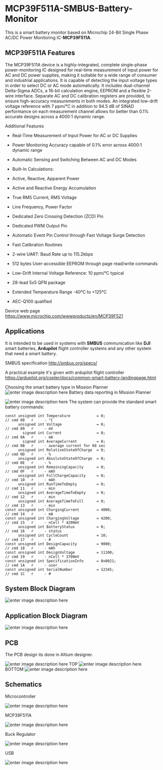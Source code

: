 # MCP39F511A-SMBUS-Battery-Monitor

This is a smart battery monitor based on Microchip 24-Bit Single Phase AC/DC Power Monitoring IC-**MCP39F511A**.



## MCP39F511A Features


The MCP39F511A device is a highly-integrated, complete single-phase power-monitoring IC designed for real-time measurement of input power for AC and DC power supplies, making it suitable for a wide range of consumer and industrial applications. It is capable of detecting the input voltage types in order to select DC or AC mode automatically. It includes dual-channel Delta-Sigma ADCs, a 16-bit calculation engine, EEPROM and a flexible 2-wire interface. Separate AC and DC calibration registers are provided, to ensure high-accuracy measurements in both modes. An integrated low-drift voltage reference with 7 ppm/°C in addition to 94.5 dB of SINAD performance on each measurement channel allows for better than 0.1% accurate designs across a 4000:1 dynamic range.

Additional Features

-   Real-Time Measurement of Input Power for AC or DC Supplies
-   Power Monitoring Accuracy capable of 0.1% error across 4000:1 dynamic range
-   Automatic Sensing and Switching Between AC and DC Modes
-   Built-In Calculations:

-   Active, Reactive, Apparent Power
-   Active and Reactive Energy Accumulation
-   True RMS Current, RMS Voltage
-   Line Frequency, Power Factor

-   Dedicated Zero Crossing Detection (ZCD) Pin
-   Dedicated PWM Output Pin
-   Automatic Event Pin Control through Fast Voltage Surge Detection
-   Fast Calibration Routines
-   2-wire UART: Baud Rate up to 115.2kbps
-   512 bytes User-accessible EEPROM through page read/write commands
-   Low-Drift Internal Voltage Reference: 10 ppm/°C typical
-   28-lead 5x5 QFN package
-   Extended Temperature Range -40°C to +125°C
-   AEC-Q100 qualified

Device web page https://www.microchip.com/wwwproducts/en/MCP39F521

## Applications

   It is intended to be used in systems with **SMBUS** communication like **DJI** smart batteries, **Ardupilot** flight controller systems and any other system that need a smart battery.
   
SMBUS specification http://smbus.org/specs/

A practical example it's given with ardupilot flight controller https://ardupilot.org/copter/docs/common-smart-battery-landingpage.html

Choosing the smart battery type in Mission Planner 
![enter image description here](https://lh3.googleusercontent.com/Nz-Pm1pWJTOUIaxA-z57OdngeumQ3byctwtXQpXhdJjJvFH2G75ZisiXTt_YqtdU_KT-H7r8BxtbJXsmjkfiC7dk_nBpC6IXZzAnMZEXXUMdKEmUa3rm-YRL7fMDNnnFpL4B_h-DdeFJD3oupeDf4Xo9g6Dn9DS2gAJ0pONZQpTh-VDq5p-k_-YIqCLixPxyzsFc_1xiJCDfkdUAY84rwKvuFDElOazsuFaVKV0OYDmp81ejp-FZe_ThhOaoDbhUK3veCs--ZQ04HXqB6wcP_gjUEn03-y1hBO-J8jzdc3NW5SWLbFloRVrCuE_Z4dpi4lbXtnajVtCz--DkNRfJn35n_iG8OE6iFba7EjcfYEl6NRTXY2O11-NxNzWuyFSxKlbdTLcmpHaBDyAThOB1OaTAIUaLeAW-yXNobNUMilDSiB7Rc8qEFtWbEncP-JZ5lQuWVdd9xRi5KGi0K-ZaL8leC5z2iDeEBrMUa4RmStFe_cKMEo2vfOeeFzlenm7YsotuGxmqYq859y3Np_nV0buwtyf7UizVAZ8er6XtD1JjNKFOalG4K1F4rl6ZHhaMYLripbNF4uViVaMyafElcr7H9fH7AwB1MeJp1bWUgWmZWsb3DcUdldw8J3FPW6YNFXn1ap8luLlEaPn9geQMB6E0DqHzDcmETp9U2jmAye3svp2CE77IcOm-HygEWqvwdtamlR5GBlN8k-47oyUWkofI=w1836-h530-no?authuser=0)
Battery data reporting in Mission Planner

![enter image description here](https://lh3.googleusercontent.com/hcL6z32l4YAc2mXp1lRe-uz-v7Su1y8u6KC85UWVEVa2h-mTP8tP8_Yr1OnQzo8a2IyKg1VMdzUMCdkijQlNhCU0yPWmhL33xeFpH7a7uBdMMz_tRICi-dvyxnP0DDylh35PQnCFl60mTG2XjByv4Qli2t6q900__D6xdWrOWyZQZdKO7zM_tFJhuQe06LKGHuJatR3tXRFOFjUtTWwS1DIstCho5Xoz_FHmOcj1dVUWz1azOfiUONmOsL_i_5rTZ7WTMRXeH9sP3GqeXYw1sPjtdb9DBtcg-om1B6oxMkscEvvuzQSTrLD-NZQRyu-2-7NognPl_X5dV5sD_S0Jai_J_aSO8NOHEJVnFFphHFaoQKyY15fqkSwAvkb8-c8YipZhLy75yid7pzNplYG0E-p7USjREm0Al7NKdbD5wIMpE1cv0AgFisqb7SkHwfYYluO2STIA-kzLQgiWZRKRG38QT0zo8B5esi76KOeh-uHfz7SQ7MU0d5Ln2dgTNY0b-8BjsTX0TIBBSyPbv4L0qBYSE3ME6PcoJj6SK71nKDl83wb6lgiEU1xNynSRFNRW7vpk_mDQLEjSemAyzN6C3FQizCwogOTMK9zaPpyH_K0KxfNqvc5UT8P0spnnQJPfTamQe6bQoc1ysl-6Wmv5NA-OSXF4PPYKZTu6CdivQMBtUmi3RDi1pf2AEfixdiAprrH7trKxJpnbQ4srLOLTSRKQ=w1834-h1268-no?authuser=0)
The system can provide the standard smart battery commands:

    const unsigned int Temperature            = 0;                            // cmd 08   r     - °C
          unsigned int Voltage                = 0;                            // cmd 09   r     - mV
            signed int Current                = 0;                            // cmd 0A   r     - mA
            signed int AverageCurrent         = 0;                            // cmd 0B   r     - average current for 60 sec
          unsigned int RelativeStateOfCharge  = 0;                            // cmd 0D   r     - %
          unsigned int AbsoluteStateOfCharge  = 0;                            // cmd 0E   r     - %
          unsigned int RemainingCapacity      = 0;                            // cmd 0F   r     - mAh
          unsigned int FullChargeCapacity     = 0;                            // cmd 10   r     - mAh
          unsigned int RunTimeToEmpty         = 0;                            // cmd 11   r     - min
          unsigned int AverageTimeToEmpty     = 0;                            // cmd 12   r     - min
          unsigned int AverageTimeToFull      = 0;                            // cmd 13   r     - min
    const unsigned int ChargingCurrent        = 4000;                         // cmd 14   r     - mA
    const unsigned int ChargingVoltage        = 4200;                        // cmd 15   r     - nCell * 4200mV
          unsigned int BatteryStatus          = 0;                            // cmd 16   r     - status
          unsigned int CycleCount             = 10;                           // cmd 17   r     - #
    const unsigned int DesignCapacity         = 9000;                         // cmd 18   r     - mAh
    const unsigned int DesignVoltage          = 11100;                        // cmd 19   r     - nCell * 3700mV
    const unsigned int SpecificationInfo      = 0x0021;                       // cmd 1A   r     - user
    const unsigned int SerialNumber           = 12345;                        // cmd 1C   r     - #

## System Block Diagram 
![enter image description here](https://lh3.googleusercontent.com/nfrRgmDpWArEZyKCqp56XCvQEb8YLTjk311lAF-9KTVOoLHCybbQCt4Gp0QiAcUMQO0m9Y9CEkIWEDdodZbueM5s8twYw3EhHnEBz-cypKiFNXePmYkJRBnyDVswa_BuvIPQL80JcJxGzYxEFiw6Pn0vBqQOgOznodHR9tf3NdyQh5yWdnjKgCETpPf-ctZdyVy7ImQgH4NyK7Jt69VEJ9luRyIH2Qoq0eo6IrZcFbj3fqAhQCt4UN2x6pTz7BEZ7KgKfrW_vacdC8l-r5AkF_2ivZwJXE7i0ARP2ga5neRCIa2m1I07tp6uyfrv7z9X0wdQDZM7CJM70GdfZl6WFoFxzvCSf_SCvJahmNEUlSQoO6n22N0XUNu4vmhxn-30Dr00B_xZ0gqaAwcFRs2rczKQbU15Z3tDJKognfqB1A9r-wMcASAMEbRgdg3rNH1FMsZl2HDjMhtaW4W-IJd5-Obj3osu6AcYGn68IH3UyQYj3-24yCvnnAA07AHNfiMxxelSVnPaw-AzV2jzvkqdmtLrpSpmwddrMVBxRcrY2FA3zZBi8LdEhlRhW5o_JE4_L6Y_XjObBQv2D70YOpnCLrbp7rvi5vDD1jXDJksEqsMuZtHWvimPGflz341RZ2a5Q1n3xbqI87AmG2Lsxtv-7pDxe2fKZk7m0JzykRWY_JDa0Fw9or5dWU1lTQEyOyHnEAat772VmuGpi53au52L_RsM=w1055-h808-no?authuser=0)

## Application Block Diagram 

![enter image description here](https://lh3.googleusercontent.com/DRrNh55AveYvC-94fU-31DCoUqkRBPB8UTMdCdU7ND902tVJEhDFkg43Dc6Bc1atgFdoPf5TVL1H_UeL5eVNndZsQXybrotDiFZ8bH8874Lh9UvqZgNAY723LVcLeZqs4t8z3GmMDSTV3qTFXqYnJB7F2xriXrzmw-EHvE8fCHHicjIhoM2yC64nnVO_yJ1KoxgYxK-RZLn5eTp1hANRHa1rPthQHEoM5xwlJ6lWbmczDNknfky2wl4o6tAlUhyUECrrZQJDYMZkjGLF9PCyQd7VVUIq94aQ2VljQ8d65HTChVENfD-XHHWvk9i4viuUDNxH40ZIsCBYgdE2Sh8uMJuKohaWXsnseKRklLprJdB4gdlr8t3D_WOzMpkZVv6Yd2ZjC_L1ZlJqSAq6fLjPUQaTuAh7LZCGzeZKulj3PucyChBGsq_76ntG2GIjk6uTX9QfDfn998xeNLod0HHS6lUHeKncppxoXoAa93nLtFQpl_E_njTRceHfqY4G5QieuBK9cBXg67qW7lnW3SBcIEudWxqm3CptJsSXz-Jaom53rnqeMpNTHrmgPF1u31HCn2UUwucga6jqSNYs4G895lEsY7ClQZhmlpbVRyzlokqENlMLG-BG6u2xF79fBgVJIiJK3LlmrxiwCq22MzxGAMHFEPLwELIcDV8-lGDhM6G1G7vEdhgLtT1xeH9WqpY_rKqeMvsf0t8KaLdJY7QB74HL=w1918-h887-no?authuser=0)

## PCB

The PCB design its done in Altium designer.

![enter image description here](https://lh3.googleusercontent.com/Inny6Rmvvf0m7qI5NzU4f-6bc4WiuC_tW0TJT-wi3_VeKG1nn7TIgDNy4kCZNQuXjgsIBpZeTB_FxmBoI4RloEczqI8ZF5iHU1IWLeGLQN7i9x_bajdC9R54vAHWiUMYzg8N9qbkvoBzFDQcEqKUZttaTfVJN2GFjP1ZiV5KQ7LautGzyS0qeRmKqKJtJkxkT5-gsmcvmUxoEw0tm6syPitnR0MN0PGUP9r01ozemO-JS6V6NV_FJS0d-4Kz3zjmrA6jkpK5ReXr_uGfcAGlGXRt02loo2mbVI_ZL4kHQwP3eAOnxz6EOzmyDwtW6bjm6NvaRXlJ3rKsoIOJhGolH0s4-Z-uZc89oMOy0ck9Oz4TPrPP_MiNWRMcF16M-2ZuLLysi8o4kbqnHw40vNUrgjQHTQTQ_da0aB5saOhglsN-ifu0dg5DnDTJ6dvyasGPixPBfU0bLjVa61xWQhEhq2Fblyqid-zV5QNJ60OX27c6_8idUUEDptB7be9dfE62gTG0GF8BapZfAtnQBvwR9lGLIXwRi9pvq4yVGH21567V4AE5vw07MAIErqIsrVUcWSUDtueVocSwyizqIX5hYU2luGurq2PiK7ayoGM5L-IKYEmEu0vQBjFs7kELH6Rml59u3bKCyTOD9WKHzUJ4dlIfc0j48A6MQ0Iw3NENY5PAz7mirUMMpPSLrKI5LZB6qpvQXv-0Q6Syn04t4otKG7Z7=w1176-h850-no?authuser=0)
TOP
![enter image description here](https://lh3.googleusercontent.com/0sR9tUNKSVFZ6ngiYEknXE-KwPa7t5PO1uAQQ_g4ya1COkfoZOUy0oj9Js52t1xWhz2JlhvSx76p3RtglKbGnLkOzIt9pv1MPGV5Sxdj8ryAw51JZnaTyrq91bXKyyIfq2Vq7k-_8rFRcX5o0eIySgb4kRB_VlrbDvTnj-8xJ5zTTyW8rrqgl9GSxv1urxdUn-I_fg64qsgv1Sfoakg4y-vUiON9J4Gc8i1RsK75fjf_lc8nJtbX_lxdqmw2s2HDFys-jbpBDwfSzt3Z6XyVjGvqqiSYgrNp9Pt4FYDQDMLRxmLuCcQi7piRM-tGrdP2lefcoJxhz1gbRHrxdan3rSVsXHlCxucOXOLNjBoY9zJRqgWjYWKRm0gVOu4Tc3VgzCe99qazKBEsE0MHOvvQvP7oYFsplXRfRddjTs0aNSwyK9Lgl-W60Xeey_xyr5JUM6A7QJc5QbhUCxaDCPgB9_Ertab9Cb_sGdz1uXuKHu1L4wNiFVXbqhgbUvmlw5LsnTnLnT7vytRMTtdHi6aEkxmndAlLbTQ9H0cNnrnbpBNgTXz8Or9psKIR4NS1KITmzkdPrevvzd4RhDdAe7073JrpFBXhIbN1CyZ7O95SMAapovqWK0KeSTW4G_I1wW1bmSzPG_bIP2SE10cQsAgCM4BiVJYsTgiDm7wfHF0GOCfiDjttPuf9CsdA2fxgVI1oc1zswRgp59O-00uM6rDWpwVS=w1918-h937-no?authuser=0)
BOTTOM
![enter image description here](https://lh3.googleusercontent.com/rPR1jMwrJ2FJ34PbIamnCQ8-TPfeDdgksoXUgEFM9N8Z4wVGwKos3V2guCtpA-zUaferPNvGgB86Hb7ek1Z0SlTtT05s_ZU7YeKQvc_JTx-5m26-6OzR4qa0dT-AjNoxIqeIUtzb-AaNCtleHNBelAL5BRQ6UEw5eMZDgkz3He_v-_PBoI_h6sKH4izuwBofXf69GKJzJzbUBwjKVEuZfrHIk_ZVW0S9TtgYAitPvASqvV4MqvVqKw7pTYErn4JEfpdK7ykFOWSgUcLWRRoDKDtKFwoAQjHxntq_P6783kVtnDwRAiT93_qt91tH7AyhaaK-38fOPRLQUJVnrUqkipA9xwIHdyCWz7Rt6e5YknqrWHCuiXsYi3f_AHSDx8wd86lKlHUTTEKjYW6KfO7yG5RCnFaCLioicc4J1AsBQ0juU58NbK36MBBQ9KG41-2WRk1PLKxU60ct7Iwe-s1KFMT3Ngzak5NtZQ31FriVmfsf52eoBBRGu7we4xRk3QrTyHFt13FySNwyCRAPXgpSUfZtm450nAbYbq_8sOQ_ccbKzFwzgJuKQqXhel4UCpRDEQlht7-Blf93ex0187YSKkbOAJ5kAp0kbFOeYn9ITF1kcpZL9H6YmtXSr4rR_VcT3zI5oGp4ag0itBFo6-Vl1kX_znmLpBHDXUOlcnY6Ymv4Xlth9WUJUXwaPU6o3muWVlhkwsSkzLH7p-ROczdZqT4S=w1918-h934-no?authuser=0)

## Schematics
Microcontroller

![enter image description here](https://lh3.googleusercontent.com/mSzP7UsCJ-I1wtHEh31xxDW4gVl6GFHgebOBKciEZVFpPPXRAUbkpExHZWhTk8EMTdNuoJgXLgYo6xoNQa0jmwH8--gCtyMGX1775qpx-YiO80Rn3pq7rpd_Ckj_UxwUKTF-6f2mpWWj86FpqvNTYPcsQeqf7HOXHYqJ6jPhNUhK5_n0lqXcrEL82m1dIYZ3g5nmws4L2BrYNKWv5veKXrUbyfuvi8cFwaaFVTtWIjIbYvMqveechPfYSm7bxTQljnWBcOfhsUhQckiqrI4nzsyLbzXMmKL_G7vGiIhNlCeZ5SNlEE3SQXjweIunII8sl9ORiMssU9KEW7p_qqqQ5Ap-8xpteJxnnA_gTb8Tm7z36rreaXDSbKTRDatWzDGvvDgZ0ixW3rBv889DtG2e-qq8ydhrsf9QSUcvVN9Q9gUtmRky2MhTq-Nsr0i5hs_Yk-KB17zMpO8xDb2WTGK3cj-oFsc4tgJ8scdM8g1QGGGM9p-UUdbet_nvV5skuFMTF4US3bM6--IkLced9AozEVEbt1bDB_7kWYXwSwlM9HmU2cbbElPsIJKNOfZIIUw3jJnJBN6XGrWKxR4qKbnGUM4LYg4l7H-_96HjXq2KPoc1cF8mTKakyijfJ8nsMnl0rMCR8fT6lBwB1I6EQOemr3ryUqRmf4QeZAlUWiR0Dv5A4024yEGmfg8FLKwekpzM6cp5EnETyo0YdRn7gbTxj2y-=w1918-h1373-no?authuser=0)

MCP39F511A

![enter image description here](https://lh3.googleusercontent.com/71c8oBwLsAw3XT1_llCBbGCrN1vHdI6WyFuoPbn-n6hjH4qT6ILGn9BV-Au-fF9diRwI35YrsSBMYYvXuIxJgCC8dq43H4qciqMhepObRPCbxDSPZNHNLKcdOsivBCWZ0nG9gf40MIak2imfClUkM-1lAOGv8q2kXlkWNcYT_9cK0_JBJezKHLTUZyWRXvWmj_GTYzRdhcB-7upScwjt-Cgn2_lq-30iSD-xc46xCy00rQa3NFlVAeiphWEmKYKFq_3n-J61pa7MVzj3k8YzO6PjLSBoVjQ9ITV6VsQNxZsNsCtMvnliIOlXgcZwrRxlWmCr7GJOpSWHdtXbt1DwoTEmSN07sRXPHRipHww3QuwUI2OVgqg48d1AR1XkS9K1QRGg_n89-5XNI71qq2tyObMF3vlkMjVZt4IJzF_NuIC7agfyMP3VLMQvl6t0hu7pivF0fTANVHaYl34Acv1pf2P46zFLfE6erxrGnU7KG8AMShHlOwfxwMEvuxMBNqr9GUptMglyUfso5aW2tKJTxKbCnWglpo5hWDPfntF-XsjKTm-uvZtKE3X368FnIy-BBqodXNUO82dy5mtRKHHZeX0nlatHaKzOQRUM53l-jezDoN1JD7vCpEtO39NSbXP2y5H3IvFKXBQkiQXDRz-nvqQ-G6-py0AQPdNsMaxTf2tt_n16cSutcxG8LF806FfZQ2WWerKyLc2Qv5gx9u1LsFcV=w1918-h1375-no?authuser=0)

Buck Regulator

![enter image description here](https://lh3.googleusercontent.com/lH8DM5jS4BXGPEp0QIvl26y2gZUje-eEBmMFG8CgeBm88_XuwIzL-nIn7Gzsk-F6_3RBXAXVbVVLbWe3M0-JQ1BdU9TyxjmjfL7ouXD6EZh3PTCLSpRD4SpUnLubJn2u5UFkBQPxGRd4mHOuOe0I-SMRLkcGwbTQx7JeMcj6HI6uWe2hhgKdwzlb4ZSsjaAH2jKcWKFHg8duhxxWUrfSd5dum8F7tMCakaaQSLnyczTRqoNIsGYgxojjsBp7BFj_VeJpw3JZBbaaPCeihrL5S3xCfkaxIyGe08TzWx3EEjhG7FW1FLJmr9Ayr-OV5Fl8F6z2SU5kG_eNeRAiyMf_FPv5aBRngazhM0BQnRpC3el_d3ZPkE1DZqyhXskKWwk8jqUiXqqCyFKVgr1BINSTK7KfiF23YZGbxTf4LuCpt_VnXesbdqQZDRFWpvFLtrqGoSP8EvE_4TAJbFORl3Kzdx0A4oZXLPzyMV5JDtMLcg9ag3Qqr-ECv7hlRNBGVuV42fKtwQ4q-_cLXWOjMEScJRHoXlHfdib-PlEyDVSyh86sNp5klbdLpo_wbn51mfRyKXPRjRacf0HXZF9ZZZgklYh71Ti3fwV1AO2v2K5C3OCx_IeK_i5rXSeKyxZeASdsi3wcuJLmwd3sgTeWf3tpjCGRsRlOhAzE_cNX8JTzl2eNZWhW1UIirmRRq81OogelB5itpxNGomD7Enyjb3BRTHmV=w1918-h1373-no?authuser=0)

USB

![enter image description here](https://lh3.googleusercontent.com/ugu8F4XXiFtFv5B0ALNKV4AjYkGEJDQxnEPIVAB0IsprMNA4bGxa1g-pOeKcoQztqXcbMCoYrcgxmJZqSji_EtLFSNfn1Bbnv96xwVFSP9xakOV6b0vIyeb1npgRJmGsWR6SgTpbmoTHSKTMxT4hAUYHWya9XVHJb8NqZIDUkJy6oa9ScGLJoziDOJlT1syguJFHdOJMiiPkWxuEd_af0_WSnyU9-Z9D0YnTI9qbsKl-JAEVSunWlAXibp1-dYfGOpXOuqWNull_p-MoKvId3YQXJWtq4OE1493BlUKCaNpf_M3UfTW73HIpTXXD6uZb43fgnq0K6CUabj2KODzuCSUy7_2eR2ZpHd0cNAR2TDv4WqPLkUnM1fBgBL3Zg4cNMH2syaOHL1zwgZ1u9Oi8J2ammR1brc1HWfQhU9y2Clff8gIiPVubssk_tmGhLzvLVCVbPj0LCkr1D6mh-9VR2UheYG4p9vu2WWyMR34R_YJAUPohIR4Mt-S46-0GPnNe7lm-hMs8NM5XxooNLzIbh41qKblt9CJX-yuJb6SL7mdHNvR_JRl6TlpXQPX7j2z_WL18WaqWT_oHhTxYXmEq1weUYWcAoHKJqQtJSYLQEgEgQ99gUdzW7mas8GG8-E8mO0N_DkXJwtGC--JhS-BC1S4H5LPwzDmqGQGuOPajXpKAWramIGpH4J4xuPqzjMyIwZL6JvVP3S_NpeSWBE9gzOdJ=w1918-h1370-no?authuser=0)
